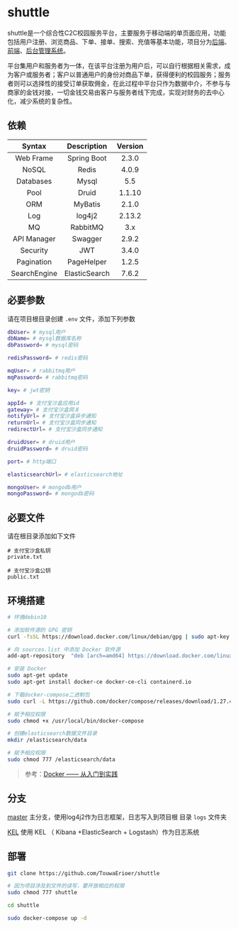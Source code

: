 # shuttle

shuttle是一个综合性C2C校园服务平台，主要服务于移动端的单页面应用，功能包括用户注册、浏览商品、下单、接单、搜索、充值等基本功能，项目分为[后端](https://github.com/TouwaErioer/shuttle-interconnected)、[前端](https://github.com/TouwaErioer/shuttle-interconnected-web)、[后台管理系统](https://github.com/TouwaErioer/shuttle-interconnected-admin)。   

平台集用户和服务者为一体，在该平台注册为用户后，可以自行根据相关需求，成为客户或服务者；客户以普通用户的身份对商品下单，获得便利的校园服务；服务者则可以选择性的接受订单获取佣金，在此过程中平台只作为数据中介，不参与与商家的金钱对接，一切金钱交易由客户与服务者线下完成，实现对财务的去中心化，减少系统的复杂性。

## 依赖

| Syntax | Description | Version|
|  :----: |  :----: | :----: |
| Web Frame | Spring Boot | 2.3.0 |
| NoSQL | Redis | 4.0.9 |
| Databases | Mysql | 5.5 |
| Pool | Druid | 1.1.10 |
| ORM | MyBatis | 2.1.0 |
| Log | log4j2 | 2.13.2 |
| MQ | RabbitMQ | 3.x |
| API Manager | Swagger | 2.9.2 |
| Security | JWT | 3.4.0 |
| Pagination | PageHelper | 1.2.5 |
| SearchEngine | ElasticSearch | 7.6.2 |

## 必要参数

请在项目根目录创建 `.env` 文件，添加下列参数

```sh
dbUser= # mysql用户
dbName= # mysql数据库名称
dbPassword= # mysql密码

redisPassword= # redis密码

mqUser= # rabbitmq用户
mqPassword= # rabbitmq密码

key= # jwt密钥

appId= # 支付宝沙盒应用id
gateway= # 支付宝沙盒网关
notifyUrl= # 支付宝沙盒异步通知
returnUrl= # 支付宝沙盒同步通知
redirectUrl= # 支付宝沙盒同步通知

druidUser= # druid用户
druidPassword= # druid密码

port= # http端口

elasticsearchUrl= # elasticsearch地址

mongoUser= # mongodb用户
mongoPassword= # mongodb密码
```

## 必要文件

请在根目录添加如下文件

```
# 支付宝沙盒私钥
private.txt

# 支付宝沙盒公钥
public.txt
```

## 环境搭建

```sh
# 环境debin10

# 添加软件源的 GPG 密钥
curl -fsSL https://download.docker.com/linux/debian/gpg | sudo apt-key add -

# 向 sources.list 中添加 Docker 软件源
add-apt-repository  "deb [arch=amd64] https://download.docker.com/linux/debian $(lsb_release -cs) stable"

# 安装 Docker
sudo apt-get update
sudo apt-get install docker-ce docker-ce-cli containerd.io

# 下载docker-compose二进制包
sudo curl -L https://github.com/docker/compose/releases/download/1.27.4/docker-compose-`uname -s`-`uname -m` > /usr/local/bin/docker-compose

# 赋予相应权限
sudo chmod +x /usr/local/bin/docker-compose

# 创建elasticsearch数据文件目录
mkdir /elasticsearch/data

# 赋予相应权限
sudo chmod 777 /elasticsearch/data
```

> 参考：[Docker —— 从入门到实践](https://yeasy.gitbook.io/docker_practice/install/debian)

## 分支

[master](https://github.com/TouwaErioer/shuttle) 主分支，使用log4j2作为日志框架，日志写入到项目根 目录 `logs` 文件夹

[KEL](https://github.com/TouwaErioer/shuttle) 使用 KEL （ Kibana +ElasticSearch + Logstash）作为日志系统

## 部署

```sh
git clone https://github.com/TouwaErioer/shuttle

# 因为项目涉及到文件的读写，要开放相应的权限
sudo chmod 777 shuttle

cd shuttle

sudo docker-compose up -d
```

